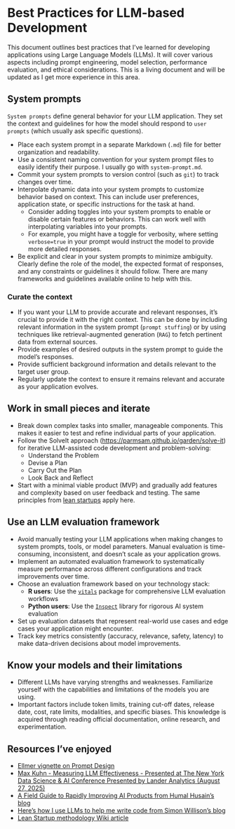 # Best Practices for LLM-based Development


This document outlines best practices that I’ve learned for developing
applications using Large Language Models (LLMs). It will cover various
aspects including prompt engineering, model selection, performance
evaluation, and ethical considerations. This is a living document and
will be updated as I get more experience in this area.

## System prompts

`System prompts` define general behavior for your LLM application. They
set the context and guidelines for how the model should respond to
`user prompts` (which usually ask specific questions).

- Place each system prompt in a separate Markdown (`.md`) file for
  better organization and readability.
- Use a consistent naming convention for your system prompt files to
  easily identify their purpose. I usually go with `system-prompt.md`.
- Commit your system prompts to version control (such as `git`) to track
  changes over time.
- Interpolate dynamic data into your system prompts to customize
  behavior based on context. This can include user preferences,
  application state, or specific instructions for the task at hand.
  - Consider adding toggles into your system prompts to enable or
    disable certain features or behaviors. This can work well with
    interpolating variables into your prompts.
  - For example, you might have a toggle for verbosity, where setting
    `verbose=true` in your prompt would instruct the model to provide
    more detailed responses.
- Be explicit and clear in your system prompts to minimize ambiguity.
  Clearly define the role of the model, the expected format of
  responses, and any constraints or guidelines it should follow. There
  are many frameworks and guidelines available online to help with this.

### Curate the context

- If you want your LLM to provide accurate and relevant responses, it’s
  crucial to provide it with the right context. This can be done by
  including relevant information in the system prompt
  (`prompt stuffing`) or by using techniques like retrieval-augmented
  generation (`RAG`) to fetch pertinent data from external sources.
- Provide examples of desired outputs in the system prompt to guide the
  model’s responses.
- Provide sufficient background information and details relevant to the
  target user group.
- Regularly update the context to ensure it remains relevant and
  accurate as your application evolves.

## Work in small pieces and iterate

- Break down complex tasks into smaller, manageable components. This
  makes it easier to test and refine individual parts of your
  application.
- Follow the SolveIt approach
  (https://parmsam.github.io/garden/solve-it) for iterative LLM-assisted
  code development and problem-solving:
  - Understand the Problem
  - Devise a Plan
  - Carry Out the Plan
  - Look Back and Reflect
- Start with a minimal viable product (MVP) and gradually add features
  and complexity based on user feedback and testing. The same principles
  from [lean startups](https://en.wikipedia.org/wiki/Lean_startup) apply
  here.

## Use an LLM evaluation framework

- Avoid manually testing your LLM applications when making changes to
  system prompts, tools, or model parameters. Manual evaluation is
  time-consuming, inconsistent, and doesn’t scale as your application
  grows.
- Implement an automated evaluation framework to systematically measure
  performance across different configurations and track improvements
  over time.
- Choose an evaluation framework based on your technology stack:
  - **R users**: Use the
    [`vitals`](https://vitals.tidyverse.org/index.html) package for
    comprehensive LLM evaluation workflows
  - **Python users**: Use the [`Inspect`](https://inspect.aisi.org.uk/)
    library for rigorous AI system evaluation
- Set up evaluation datasets that represent real-world use cases and
  edge cases your application might encounter.
- Track key metrics consistently (accuracy, relevance, safety, latency)
  to make data-driven decisions about model improvements.

## Know your models and their limitations

- Different LLMs have varying strengths and weaknesses. Familiarize
  yourself with the capabilities and limitations of the models you are
  using.
- Important factors include token limits, training cut-off dates,
  release date, cost, rate limits, modalities, and specific biases. This
  knowledge is acquired through reading official documentation, online
  research, and experimentation.

## Resources I’ve enjoyed

- [Ellmer vignette on Prompt
  Design](https://ellmer.tidyverse.org/articles/prompt-design.html)
- [Max Kuhn - Measuring LLM Effectiveness - Presented at The New York
  Data Science & AI Conference Presented by Lander Analytics (August 27,
  2025)](https://www.youtube.com/embed/TQKbaIR-8J4)
- [A Field Guide to Rapidly Improving AI Products from Humal Husain’s
  blog](https://hamel.dev/blog/posts/field-guide/)
- [Here’s how I use LLMs to help me write code from Simon Willison’s
  blog](https://simonwillison.net/2025/Mar/11/using-llms-for-code/)
- [Lean Startup methodology Wiki
  article](https://en.wikipedia.org/wiki/Lean_startup)
